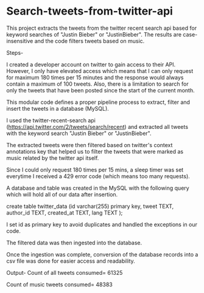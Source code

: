 # Search-tweets-from-twitter-api

This project extracts the tweets from the twitter recent search api based for keyword searches of "Justin Bieber" or "JustinBieber". The results are case-insensitive and the code filters tweets based on music.

Steps-

I created a developer account on twitter to gain access to their API. However, I only have elevated access which means that I can only request for maximum 180 times per 15 minutes and the response would always contain a maximum of 100 tweets. Also, there is a limitation to search for only the tweets that have been posted since the start of the current month.

This modular code defines a proper pipeline process to extract, filter and insert the tweets in a database (MySQL).

I used the twitter-recent-search api (https://api.twitter.com/2/tweets/search/recent) and extracted all tweets with the keyword search "Justin Bieber" or "JustinBieber".

The extracted tweets were then filtered based on twitter's context annotations key that helped us to filter the tweets that were marked as music related by the twitter api itself.

Since I could only request 180 times per 15 mins, a sleep timer was set everytime I received a 429 error code (which means too many requests).

A database and table was created in the MySQL with the following query which will hold all of our data after insertion.

create table twitter_data
(id varchar(255) primary key,
tweet TEXT,
author_id TEXT,
created_at TEXT,
lang TEXT
);

I set id as primary key to avoid duplicates and handled the exceptions in our code.

The filtered data was then ingested into the database.

Once the ingestion was complete, conversion of the database records into a csv file was done for easier access and readability.

Output- 
Count of all tweets consumed= 61325

Count of music tweets consumed= 48383
